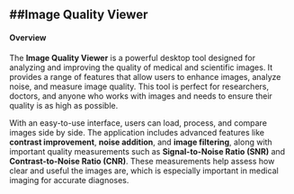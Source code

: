 
##Image Quality Viewer
---
#### Overview

The **Image Quality Viewer** is a powerful desktop tool designed for analyzing and improving the quality of medical and scientific images. It provides a range of features that allow users to enhance images, analyze noise, and measure image quality. This tool is perfect for researchers, doctors, and anyone who works with images and needs to ensure their quality is as high as possible.

With an easy-to-use interface, users can load, process, and compare images side by side. The application includes advanced features like **contrast improvement**, **noise addition**, and **image filtering**, along with important quality measurements such as **Signal-to-Noise Ratio (SNR)** and **Contrast-to-Noise Ratio (CNR)**. These measurements help assess how clear and useful the images are, which is especially important in medical imaging for accurate diagnoses.


